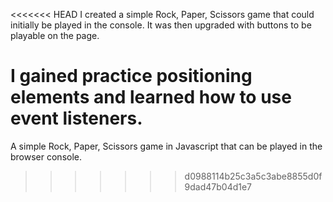 <<<<<<< HEAD
I created a simple Rock, Paper, Scissors game that could initially be played in the console. It was then upgraded with buttons to be playable on the page. 

I gained practice positioning elements and learned how to use event listeners. 
=======
A simple Rock, Paper, Scissors game in Javascript that can be played in the browser console. 
>>>>>>> d0988114b25c3a5c3abe8855d0f9dad47b04d1e7
